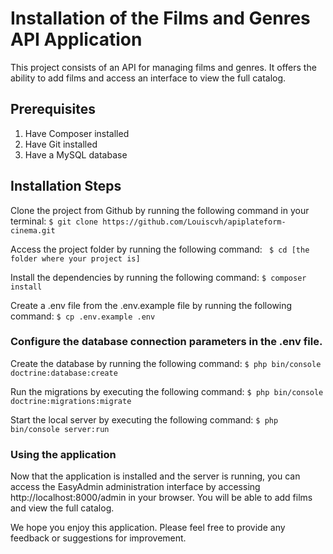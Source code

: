 # Installation of the Films and Genres API Application
This project consists of an API for managing films and genres. It offers the ability to add films and access an interface to view the full catalog.

## Prerequisites
1. Have Composer installed
2. Have Git installed
3. Have a MySQL database

## Installation Steps
Clone the project from Github by running the following command in your terminal:
```$ git clone https://github.com/Louiscvh/apiplateform-cinema.git```

Access the project folder by running the following command:
``` $ cd [the folder where your project is]```

Install the dependencies by running the following command:
```$ composer install```

Create a .env file from the .env.example file by running the following command:
```$ cp .env.example .env```

### Configure the database connection parameters in the .env file.

Create the database by running the following command:
```$ php bin/console doctrine:database:create```

Run the migrations by executing the following command:
```$ php bin/console doctrine:migrations:migrate```

Start the local server by executing the following command:
```$ php bin/console server:run```

### Using the application
Now that the application is installed and the server is running, you can access the EasyAdmin administration interface by accessing http://localhost:8000/admin in your browser. You will be able to add films and view the full catalog.

We hope you enjoy this application. Please feel free to provide any feedback or suggestions for improvement.